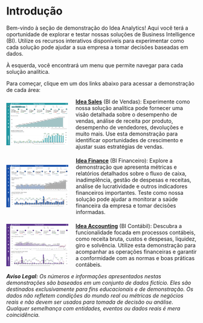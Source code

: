 # Introdução

Bem-vindo à seção de demonstração do Idea Analytics! Aqui você terá a oportunidade de explorar e testar nossas soluções de Business Intelligence (BI). Utilize os recursos interativos disponíveis para experimentar como cada solução pode ajudar a sua empresa a tomar decisões baseadas em dados.

À esquerda, você encontrará um menu que permite navegar para cada solução analítica. 

Para começar, clique em um dos links abaixo para acessar a demonstração de cada área:

<div style="display: flex; align-items: center; margin-bottom: 20px;">
  <img src="../../assets/fat.png" alt="Idea Sales" style="height: 8em; width: auto; margin-right: 20px;">
  <div style="flex: 1;">
    <strong><a href="https://idea-technology-it.github.io/docs-idea/faturamento/demo/" target="_blank">Idea Sales</a></strong> (BI de Vendas): Experimente como nossa solução analítica pode fornecer uma visão detalhada sobre o desempenho de vendas, análise de receita por produto, desempenho de vendedores, devoluções e muito mais. Use esta demonstração para identificar oportunidades de crescimento e ajustar suas estratégias de vendas.
  </div>
</div>

<div style="display: flex; align-items: center; margin-bottom: 20px;">
  <img src="../../assets/flux.png" alt="Idea Finance" style="height: 8em; width: auto; margin-right: 20px;">
  <div style="flex: 1;">
    <strong><a href="https://idea-technology-it.github.io/docs-idea/financeiro/demo/" target="_blank">Idea Finance</a></strong> (BI Financeiro): Explore a demonstração que apresenta métricas e relatórios detalhados sobre o fluxo de caixa, inadimplência, gestão de despesas e receitas, análise de lucratividade e outros indicadores financeiros importantes. Teste como nossa solução pode ajudar a monitorar a saúde financeira da empresa e tomar decisões informadas.
  </div>
</div>

<div style="display: flex; align-items: center;">
  <img src="../../assets/contabilidade_home.png" alt="Idea Accounting" style="height: 8em; width: auto; margin-right: 20px;">
  <div style="flex: 1;">
    <strong><a href="https://idea-technology-it.github.io/docs-idea/contabilidade/demo/" target="_blank">Idea Accounting</a></strong> (BI Contábil): Descubra a funcionalidade focada em processos contábeis, como receita bruta, custos e despesas, liquidez, giro e solvência. Utilize esta demonstração para acompanhar as operações financeiras e garantir a conformidade com as normas e boas práticas contábeis.
  </div>
</div>

***Aviso Legal:** Os números e informações apresentados nestas demonstrações são baseados em um conjunto de dados fictício. Eles são destinados exclusivamente para fins educacionais e de demonstração. Os dados não refletem condições do mundo real ou métricas de negócios reais e não devem ser usados ​​para tomada de decisão ou análise. Qualquer semelhança com entidades, eventos ou dados reais é mera coincidência.*
